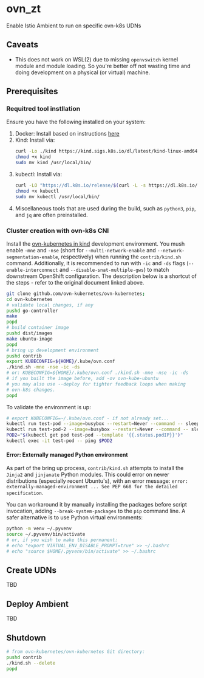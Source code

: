 # ovn_zt

Enable Istio Ambient to run on specific ovn-k8s UDNs

## Caveats

- This does not work on WSL(2) due to missing `openvswitch` kernel module
 and module loading. So you're better off not wasting time and doing
 development on a physical (or virtual) machine.

## Prerequisites

### Requitred tool instllation
Ensure you have the following installed on your system:

1. Docker: Install based on instructions [here](https://docs.docker.com/engine/install/)
1. Kind: Install via:
    ```sh
    curl -Lo ./kind https://kind.sigs.k8s.io/dl/latest/kind-linux-amd64
    chmod +x kind
    sudo mv kind /usr/local/bin/
    ```
1. kubectl: Install via:
    ```bash
    curl -LO "https://dl.k8s.io/release/$(curl -L -s https://dl.k8s.io/release/stable.txt)/bin/linux/amd64/kubectl"
    chmod +x kubectl
    sudo mv kubectl /usr/local/bin/
    ```
1. Miscellaneous tools that are used during the build, such as `python3`, 
   `pip`, and `jq` are often preinstalled.  

### Cluster creation with ovn-k8s CNI

Install the [ovn-kubernetes in kind](https://ovn-kubernetes.io/installation/launching-ovn-kubernetes-on-kind/) development environment.
 You mush enable `-mne` and `-nse` (short for `--multi-network-enable` and
 `--network-segmentation-enable`, respectively) when running the
 `contrib/kind.sh` command. Additionally, it is recommended to run with `-ic`
 and `-ds` flags (`--enable-interconnect` and `--disable-snat-multiple-gws`)
 to match downstream OpenShift configuration. The description below is a
 shortcut of the steps - refer to the original document linked above.

```sh
git clone github.com/ovn-kubernetes/ovn-kubernetes; 
cd ovn-kubernetes
# validate local changes, if any
pushd go-controller
make
popd
# build container image
pushd dist/images
make ubuntu-image
popd
# bring up development environment
pushd contrib
export KUBECONFIG=${HOME}/.kube/ovn.conf
./kind.sh -mne -nse -ic -ds
# or: KUBECONFIG=${HOME}/.kube/ovn.conf ./kind.sh -mne -nse -ic -ds
# if you built the image before, add -ov ovn-kube-ubuntu
# you may also use --deploy for tighter feedback loops when making
# ovn-k8s changes.
popd
```

To validate the environment is up:

```sh
# export KUBECONFIG=~/.kube/ovn.conf - if not already set...
kubectl run test-pod --image=busybox --restart=Never --command -- sleep 3600
kubectl run test-pod-2 --image=busybox --restart=Never --command -- sleep 3600
POD2="$(kubectl get pod test-pod --template '{{.status.podIP}}')"
kubectl exec -it test-pod -- ping $POD2
```

#### Error: Externally managed Python environment

As part of the bring up process, `contrib/kind.sh` attempts to install
 the `Jinja2` and `jinjanate` Python modules. This could error on newer
 distributions (especially recent Ubuntu's), with an error message:
 `error: externally-managed-environment ... See PEP 668 for the detailed specification`.

You can workaround it by manually installing the packages before script
 invocation, adding `--break-system-packages` to the `pip` command line.
 A safer alternative is to use Python virtual environments:

```sh
python -m venv ~/.pyvenv
source ~/.pyvenv/bin/activate
# or, if you wish to make this permanent:
# echo "export VIRTUAL_ENV_DISABLE_PROMPT=true" >> ~/.bashrc
# echo "source $HOME/.pyvenv/bin/activate" >> ~/.bashrc
```

## Create UDNs

TBD

## Deploy Ambient

TBD

## Shutdown

```sh
# from ovn-kubernetes/ovn-kubernetes Git directory:
pushd contrib
./kind.sh --delete
popd
```
